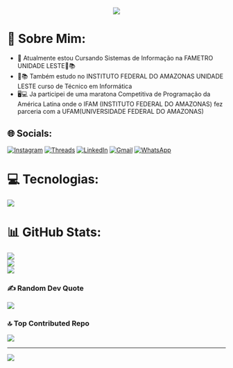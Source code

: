<h1 align="center">
<img src="https://readme-typing-svg.herokuapp.com/?font=Righteous&size=35&center=true&vCenter=true&width=500&height=70&duration=4500&lines=olá!+👋;+me+chamo+Walter!;" />
</h1>

# 💫 Sobre Mim:
- 🔭 Atualmente estou Cursando Sistemas de Informação na FAMETRO UNIDADE LESTE📗📚
- 📕📚 Também estudo no INSTITUTO FEDERAL DO AMAZONAS UNIDADE LESTE curso de Técnico em Informática
- 🖥💻 Ja participei de uma maratona Competitiva de Programação da América Latina onde o IFAM
(INSTITUTO FEDERAL DO AMAZONAS) fez parceria com a UFAM(UNIVERSIDADE FEDERAL DO AMAZONAS)


## 🌐 Socials:
[![Instagram](https://img.shields.io/badge/Instagram-%23E4405F.svg?logo=Instagram&logoColor=white)](https://instagram.com/waltergoncalves.filho)
[![Threads](https://img.shields.io/badge/_-Threads-black?style=flat-square&logo=threads&logoColor=white&labelColor=black)](https://www.threads.net/@waltergoncalves.filho)
[![LinkedIn](https://img.shields.io/badge/_-LinkedIn-%2345b6f2?style=flat-square&logo=logmein&logoColor=%2345b6f2&labelColor=white)](https://linkedin.com/in/waltergoncalvesfilho)
[![Gmail](https://img.shields.io/badge/Gmail-D14836.svg?logo=Gmail&logoColor=white&)](mailto:waltergoncalves.bfilho@gmail.com) 
[![WhatsApp](https://img.shields.io/badge/_-WhatsApp-%2325d366?style=flat-square&logo=whatsapp&labelColor=white)](https://wa.me/message/3W4QKV4C7B7NN1)




# 💻 Tecnologias:

<div align="left" >
  <img src="https://skillicons.dev/icons?i=vscode,c,java,python,git,github" />
</div>

<!--
<div style="margin: 100px;">
  <div align="left" >
  
  ![Vs Code](https://img.shields.io/badge/VsCode-0078D4?style=plastic)
  ![C](https://img.shields.io/badge/C-%2300599C?style=plastic) 
  ![Java](https://img.shields.io/badge/java-%23ED8B00?style=plastic) 
  ![Python](https://img.shields.io/badge/python-3670A0?style=plastic) 
  ![Git](https://img.shields.io/badge/GIT-E44C30?style=plastic)
  ![GitHub](https://img.shields.io/badge/github-%23121011?style=plastic)
  
  </div> 
</div>
-->

<!--
<div style="display: inline-block; margin-bottom: 10px; padding: 10px 15px; background-color: #007bff; color: white; border-radius: 12px;">
 <img src="https://img.shields.io/badge/VsCode-0078D4?style=plastic"/> </div>
<div style="display: inline-block; margin-bottom: 10px; padding: 10px 15px; background-color: #007bff; color: white; border-radius: 12px;">
 <img src="https://img.shields.io/badge/C-%2300599C?"/> </div> 
<div style="display: inline-block; padding: 10px 15px; background-color: #007bff; color: white; border-radius: 12px;">
 <img src="https://img.shields.io/badge/java-%23ED8B00?" /> </div>
-->




# 📊 GitHub Stats:
![](https://github-readme-streak-stats.herokuapp.com/?user=WalterGoncalves-filho&theme=neon&hide_border=false)<br/>
![](https://github-readme-stats.vercel.app/api?username=WalterGoncalves-filho&theme=neon&hide_border=false&include_all_commits=true&count_private=false)<br/>
![](https://github-readme-stats.vercel.app/api/top-langs/?username=WalterGoncalves-filho&show_icons=true&theme=neon&hide_border=false)

<!--![](https://github-readme-stats.vercel.app/api/top-langs/?username=WalterGoncalves-filho&theme=neon&hide_border=false&include_all_commits=true&count_private=false&layout=compact) -->
<!--
## 🏆 GitHub Trophies
![](https://github-profile-trophy.vercel.app/?username=WalterGoncalves-filho&theme=dracula&no-frame=false&no-bg=false&margin-w=4) -->

### ✍️ Random Dev Quote
![](https://quotes-github-readme.vercel.app/api?type=horizontal&theme=light)

### 🔝 Top Contributed Repo
![](https://github-contributor-stats.vercel.app/api?username=WalterGoncalves-filho&limit=5&theme=radical&combine_all_yearly_contributions=true)

---
[![](https://visitcount.itsvg.in/api?id=WalterGoncalves-filho&icon=3&color=4)](https://visitcount.itsvg.in)

<!-- Proudly created with GPRM ( https://gprm.itsvg.in ) -->
